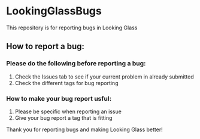 # LookingGlassBugs
This repository is for reporting bugs in Looking Glass

## How to report a bug:
### Please do the following before reporting a bug:
  1. Check the Issues tab to see if your current problem in already submitted 
  2. Check the different tags for bug reporting
  
### How to make your bug report usful:
  1. Please be specific when reporting an issue
  2. Give your bug report a tag that is fitting
  
Thank you for reporting bugs and making Looking Glass better!
